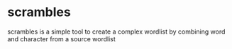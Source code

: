 # scrambles

scrambles is a simple tool to create a complex wordlist by combining word and character from a source wordlist

